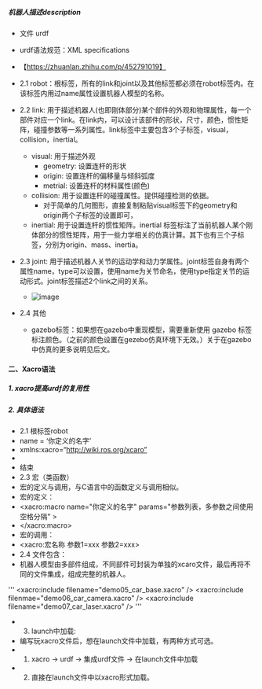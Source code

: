 ##### 机器人描述description
- 文件 urdf
- urdf语法规范：XML specifications
- 【https://zhuanlan.zhihu.com/p/452791019】


- 2.1 robot：根标签，所有的link和joint以及其他标签都必须在robot标签内。在该标签内用过name属性设置机器人模型的名称。
- 2.2 link: 用于描述机器人(也即刚体部分)某个部件的外观和物理属性，每一个部件对应一个link。在link内，可以设计该部件的形状，尺寸，颜色，惯性矩阵，碰撞参数等一系列属性。link标签中主要包含3个子标签，visual，collision，inertial。
  - visual: 用于描述外观
    - geometry: 设置连杆的形状
    - origin: 设置连杆的偏移量与倾斜弧度
    - metrial: 设置连杆的材料属性(颜色)
  - collision: 用于设置连杆的碰撞属性。提供碰撞检测的依据。
    - 对于简单的几何图形，直接复制粘贴visual标签下的geometry和origin两个子标签的设置即可，
  - inertial: 用于设置连杆的惯性矩阵。inertial 标签标注了当前机器人某个刚体部分的惯性矩阵，用于一些力学相关的仿真计算。其下也有三个子标签，分别为origin、mass、inertia。
- 2.3 joint: 用于描述机器人关节的运动学和动力学属性。joint标签自身有两个属性name，type可以设置，使用name为关节命名，使用type指定关节的运动形式。joint标签描述2个link之间的关系。
  - ![image](https://user-images.githubusercontent.com/44147850/231896310-3fed07d6-72e1-462e-a863-a7a82f90fbf4.png)
- 2.4 其他
  - gazebo标签：如果想在gazebo中重现模型，需要重新使用 gazebo 标签标注颜色。（之前的颜色设置在gezebo仿真环境下无效。）关于在gazebo中仿真的更多说明见后文。



#### 二、Xacro语法
##### 1. xacro提高urdf的复用性
##### 2. 具体语法
- 2.1 根标签robot
- name = ‘你定义的名字’
- xmlns:xacro=“http://wiki.ros.org/xcaro”
- <robot xxxxxxx >
- </robot> 结束
- 2.3 宏（类函数）
- 宏的定义与调用，与C语言中的函数定义与调用相似。
- 宏的定义：
- <xacro:macro name="你定义的名字" params="参数列表，多参数之间使用空格分隔" >
- </xacro:macro>
- 宏的调用：
- <xacro:宏名称 参数1=xxx 参数2=xxx>
- 2.4 文件包含：
- 机器人模型由多部件组成，不同部件可封装为单独的xcaro文件，最后再将不同的文件集成，组成完整的机器人。

'''
  <robot  name="你定义的名字" xmlns:xacro="http://wiki.ros.org/xacro">
    <xacro:include filename="demo05_car_base.xacro" />
    <xacro:include filenmae="demo06_car_camera.xacro" />
    <xacro:include filename="demo07_car_laser.xacro" />
  </robot>
 '''

- 3. launch中加载:
- 编写玩xacro文件后，想在launch文件中加载，有两种方式可选。
- 1. xacro -> urdf -> 集成urdf文件 -> 在launch文件中加载
- 2. 直接在launch文件中以xacro形式加载。
